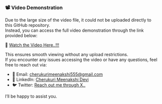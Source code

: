 ### 📽️ Video Demonstration

Due to the large size of the video file, it could not be uploaded directly to this GitHub repository.  
Instead, you can access the full video demonstration through the link provided below:

🔗 [Watch the Video Here..!!!](https://limewire.com/d/UrjfZ#hLZVMNrpfh)

This ensures smooth viewing without any upload restrictions.  
If you encounter any issues accessing the video or have any questions, feel free to reach out via:

- 📧 Email: [cherukurimeenakshi555@gmail.com](mailto:cherukurimeenakshi555@gmail.com)  
- 💼 LinkedIn: [Cherukuri Meenakshi Devi](https://www.linkedin.com/in/meenakshi-devi-cherukuri-439152281/)  
- 🐦 Twitter: [Reach out me through X..](https://x.com/Meenakshi152913) 

I’ll be happy to assist you.
